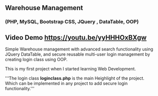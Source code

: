 ## Warehouse Management
### (PHP, MySQL, Bootstrap CSS, JQuery , DataTable, OOP)

## Video Demo https://youtu.be/yyHHHOxBXgw 

Simple Warehouse management with advanced search functionality using JQuery DataTable, and secure reusable multi-user login management by creating login class using OOP.


This is my first project when I started learning Web Development.

'''The login class **loginclass.php** is the main Heighlight of the project. Which can be implemented in any project to add secure login functionality.'''

